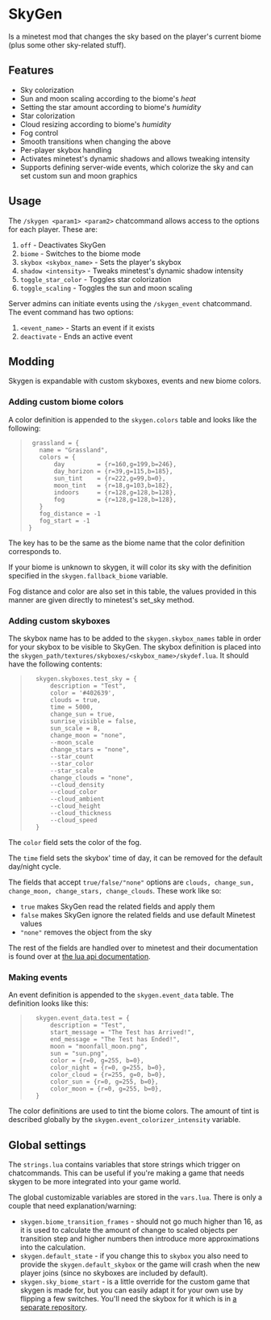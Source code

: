# SkyGen

Is a minetest mod that changes the sky based on the player's current biome (plus some other sky-related stuff).

## Features
- Sky colorization
- Sun and moon scaling according to the biome's _heat_
- Setting the star amount according to biome's _humidity_
- Star colorization
- Cloud resizing according to biome's _humidity_
- Fog control
- Smooth transitions when changing the above
- Per-player skybox handling
- Activates minetest's dynamic shadows and allows tweaking intensity
- Supports defining server-wide events, which colorize the sky and can set custom sun and moon graphics

## Usage
The `/skygen <param1> <param2>` chatcommand allows access to the options for each player.
These are:
1. `off` - Deactivates SkyGen 
2. `biome` - Switches to the biome mode
3. `skybox <skybox_name>` - Sets the player's skybox
4. `shadow <intensity>` - Tweaks minetest's dynamic shadow intensity
5. `toggle_star_color` - Toggles star colorization
6. `toggle_scaling` - Toggles the sun and moon scaling

Server admins can initiate events using the `/skygen_event` chatcommand.
The event command has two options:
1. `<event_name>` - Starts an event if it exists
2. `deactivate` - Ends an active event

## Modding
Skygen is expandable with custom skyboxes, events and new biome colors.

### Adding custom biome colors
A color definition is appended to the `skygen.colors` table and looks like the following:
>      grassland = {
>        name = "Grassland",
>        colors = {
>            day         = {r=160,g=199,b=246},
>            day_horizon = {r=39,g=115,b=185},
>            sun_tint    = {r=222,g=99,b=0},
>            moon_tint   = {r=18,g=103,b=182},
>            indoors     = {r=128,g=128,b=128},
>            fog         = {r=128,g=128,b=128},
>        }
>        fog_distance = -1
>        fog_start = -1
>     } 

The key has to be the same as the biome name that the color definition corresponds to.

If your biome is unknown to skygen, it will color its sky with the definition specified in the `skygen.fallback_biome` variable.

Fog distance and color are also set in this table, the values provided in this manner are given directly to minetest's set_sky method.

### Adding custom skyboxes
The skybox name has to be added to the `skygen.skybox_names` table in order for your skybox to be visible to SkyGen.
The skybox definition is placed into the `skygen_path/textures/skyboxes/<skybox_name>/skydef.lua`. It should have the following contents:
>       skygen.skyboxes.test_sky = {
>           description = "Test",
>           color = '#402639',
>           clouds = true,
>           time = 5000,
>           change_sun = true,
>           sunrise_visible = false,
>           sun_scale = 8,
>           change_moon = "none",
>           --moon_scale
>           change_stars = "none",
>           --star_count
>           --star_color
>           --star_scale
>           change_clouds = "none",
>           --cloud_density
>           --cloud_color
>           --cloud_ambient
>           --cloud_height
>           --cloud_thickness
>           --cloud_speed
>       }

The `color` field sets the color of the fog.

The `time` field sets the skybox' time of day, it can be removed for the default day/night cycle.

The fields that accept `true/false/"none"` options are `clouds, change_sun, change_moon, change_stars, change_clouds`. These work like so:

- `true` makes SkyGen read the related fields and apply them
- `false` makes SkyGen ignore the related fields and use default Minetest values
- `"none"` removes the object from the sky

The rest of the fields are handled over to minetest and their documentation is found over at [the lua api documentation](https://github.com/minetest/minetest/blob/master/doc/lua_api.txt).

### Making events
An event definition is appended to the `skygen.event_data` table.
The definition looks like this:
>       skygen.event_data.test = {
>           description = "Test",
>           start_message = "The Test has Arrived!",
>           end_message = "The Test has Ended!",
>           moon = "moonfall_moon.png",
>           sun = "sun.png",
>           color = {r=0, g=255, b=0},
>           color_night = {r=0, g=255, b=0},
>           color_cloud = {r=255, g=0, b=0},
>           color_sun = {r=0, g=255, b=0},
>           color_moon = {r=0, g=255, b=0},
>       }

The color definitions are used to tint the biome colors. The amount of tint is described globally by the `skygen.event_colorizer_intensity` variable.

## Global settings
The `strings.lua` contains variables that store strings which trigger on chatcommands. This can be useful if you're making a game that needs skygen to be more integrated into your game world.

The global customizable variables are stored in the `vars.lua`. There is only a couple that need explanation/warning:

- `skygen.biome_transition_frames` - should not go much higher than 16, as it is used to calculate the amount of change to scaled objects per transition step and higher numbers then introduce more approximations into the calculation.
- `skygen.default_state` - if you change this to `skybox` you also need to provide the `skygen.default_skybox` or the game will crash when the new player joins (since no skyboxes are included by default).
- `skygen.sky_biome_start` - is a little override for the custom game that skygen is made for, but you can easily adapt it for your own use by flipping a few switches. You'll need the skybox for it which is in [a separate repository](https://github.com/theraven262/minetest-skygen-skyboxes).
